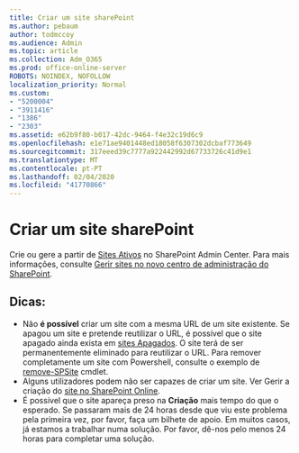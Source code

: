 ```yaml
---
title: Criar um site sharePoint
ms.author: pebaum
author: todmccoy
ms.audience: Admin
ms.topic: article
ms.collection: Adm_O365
ms.prod: office-online-server
ROBOTS: NOINDEX, NOFOLLOW
localization_priority: Normal
ms.custom:
- "5200004"
- "3911416"
- "1386"
- "2303"
ms.assetid: e62b9f80-b017-42dc-9464-f4e32c19d6c9
ms.openlocfilehash: e1e71ae9401448ed18058f6307302dcbaf773649
ms.sourcegitcommit: 317eeed39c7777a922442992d67733726c41d9e1
ms.translationtype: MT
ms.contentlocale: pt-PT
ms.lasthandoff: 02/04/2020
ms.locfileid: "41770866"
---
```

# <a name="create-a-sharepoint-site"></a>Criar um site sharePoint

Crie ou gere a partir de [Sites Ativos](https://admin.microsoft.com/sharepoint?page=sitemanagement&modern=true) no SharePoint Admin Center. Para mais informações, consulte [Gerir sites no novo centro de administração do SharePoint](https://docs.microsoft.com/sharepoint/manage-site-creation). 

## <a name="tips"></a>Dicas:

- Não **é possível** criar um site com a mesma URL de um site existente. Se apagou um site e pretende reutilizar o URL, é possível que o site apagado ainda exista em [sites Apagados](https://admin.microsoft.com/sharepoint?page=recyclebin&modern=true). O site terá de ser permanentemente eliminado para reutilizar o URL. Para remover completamente um site com Powershell, consulte o exemplo de [remove-SPSite](https://docs.microsoft.com/sharepoint/manage-sites-in-new-admin-center#delete-a-site) cmdlet.
- Alguns utilizadores podem não ser capazes de criar um site. Ver Gerir a criação do [site no SharePoint Online](https://docs.microsoft.com/sharepoint/manage-site-creation).
- É possível que o site apareça preso na **Criação** mais tempo do que o esperado. Se passaram mais de 24 horas desde que viu este problema pela primeira vez, por favor, faça um bilhete de apoio. Em muitos casos, já estamos a trabalhar numa solução. Por favor, dê-nos pelo menos 24 horas para completar uma solução.
